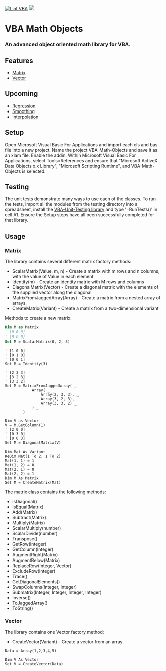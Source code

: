 [![Lint VBA](https://github.com/Beakerboy/VBA-Math-Objects/actions/workflows/lint_vba.yml/badge.svg)](https://github.com/Beakerboy/VBA-Math-Objects/actions/workflows/lint_vba.yml)
<a href="https://beakerboy.github.io/VBA-Math-Objects/"><img src="https://img.shields.io/badge/code-documented-green.svg"/></a>

VBA Math Objects
=====================

### An advanced object oriented math library for VBA.

Features
--------
 * [Matrix](#matrix)
 * [Vector](#vector)

Upcoming
--------
 * [Regression](#regression)
 * [Smoothing](#smoothing)
 * [Interpolation](#interpolation)
 
 Setup
-----

Open Microsoft Visual Basic For Applications and import each cls and bas file into a new project. Name the project VBA-Math-Objects and save it as an xlam file. Enable the addin. Within Microsoft Visual Basic For Applications, select Tools>References and ensure that  "Microsoft ActiveX Data Objects x.x Library", "Microsoft Scripting Runtime", and VBA-Math-Objects is selected.

 Testing
 -----
The unit tests demonstrate many ways to use each of the classes. To run the tests, Import all the modules from the testing directory into a spreadsheet, install the [VBA-Unit-Testing library](https://github.com/Beakerboy/VBA-Unit-Tester) and type '=RunTests()' in cell A1. Ensure the Setup steps have all been successfully completed for that library.
 
 Usage
-----

### Matrix
The library contains several different matrix factory methods:

 * ScalarMatrix(Value, m, n) - Create a matrix with m rows and n columns, with the value of Value in each element
 * Identity(m) - Create an identity matrix with M rows and columns
 * DiagonalMatrix(Vector) - Create a diagonal matrix with the elements of the supplied vector along the diagonal
 * MatrixFromJaggedArray(Array) - Create a matrix from a nested array of arrays.
 * CreateMatrix(Variant) - Create a matrix from a two-dimensional variant

Methods to create a new matrix:
```vb
Dim M as Matrix
' [0 0 0]
' [0 0 0]
Set M = ScalarMatrix(0, 2, 3)
```
```vba
' [1 0 0]
' [0 1 0]
' [0 0 1]
Set M = Identity(3)
```
```vba
' [2 3 3]
' [3 2 3]
' [3 3 2]
Set M = MatrixFromJaggedArray( _
            Array( _
                Array(2, 3, 3), _
                Array(3, 2, 3), _
                Array(3, 3, 2) _
            ) _
        )

Dim V as Vector
V = M.GetColumn(1)
' [2 0 0]
' [0 3 0]
' [0 0 3]
Set M = DiagonalMatrix(V)
```
```vba
Dim Mat As Variant
ReDim Mat(1 To 2, 1 To 2)
Mat(1, 1) = 1
Mat(1, 2) = 0
Mat(2, 1) = 0
Mat(2, 2) = 1
Dim M As Matrix
Set M = CreateMatrix(Mat)
```
The matrix class contains the following methods:
* isDiagonal()
* IsEqual(Matrix)
* Add(Matrix)
* Subtract(Matrix)
* Multiply(Matrix)
* ScalarMultiply(number)
* ScalarDivide(number)
* Transpose()
* GetRow(Integer)
* GetColumn(Integer)
* AugmentRight(Matrix)
* AugmentBelow(Matrix)
* ReplaceRow(Integer, Vector)
* ExcludeRow(Integer)
* Trace()
* GetDiagonalElements()
* SwapColumns(Integer, Integer)
* Submatrix(Integer, Integer, Integer, Integer)
* Inverse()
* ToJaggedArray()
* ToString()

### Vector
The library contains one Vector factory method:
 * CreateVector(Variant) - Create a vector from an array
```vba
Data = Array(1,2,3,4,5)

Dim V As Vector
Set V = CreateVector(Data)
```
